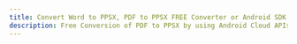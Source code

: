 ---title: Convert Word to PPSX, PDF to PPSX FREE Converter or Android SDKdescription: Free Conversion of PDF to PPSX by using Android Cloud APIs & SDKs. Also Create, Edit & Render Microsoft Word & OpenOffice documents in the Cloud.---
